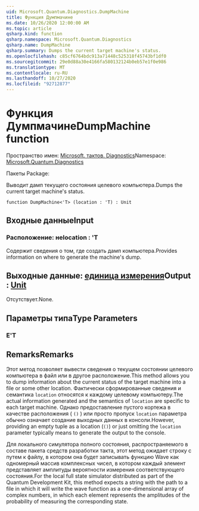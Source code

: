 ```yaml
---
uid: Microsoft.Quantum.Diagnostics.DumpMachine
title: Функция Думпмачине
ms.date: 10/26/2020 12:00:00 AM
ms.topic: article
qsharp.kind: function
qsharp.namespace: Microsoft.Quantum.Diagnostics
qsharp.name: DumpMachine
qsharp.summary: Dumps the current target machine's status.
ms.openlocfilehash: c85cf6764bdc913a71448c525318f45743bf1df0
ms.sourcegitcommit: 29e0d88a30e4166fa580132124b0eb57e1f0e986
ms.translationtype: MT
ms.contentlocale: ru-RU
ms.lasthandoff: 10/27/2020
ms.locfileid: "92712877"
---
```

# <a name="dumpmachine-function"></a><span data-ttu-id="9a6d6-102">Функция Думпмачине</span><span class="sxs-lookup"><span data-stu-id="9a6d6-102">DumpMachine function</span></span>

<span data-ttu-id="9a6d6-103">Пространство имен: [Microsoft. тактов. Diagnostics](xref:Microsoft.Quantum.Diagnostics)</span><span class="sxs-lookup"><span data-stu-id="9a6d6-103">Namespace: [Microsoft.Quantum.Diagnostics](xref:Microsoft.Quantum.Diagnostics)</span></span>

<span data-ttu-id="9a6d6-104">Пакеты [](https://nuget.org/packages/)</span><span class="sxs-lookup"><span data-stu-id="9a6d6-104">Package: [](https://nuget.org/packages/)</span></span>


<span data-ttu-id="9a6d6-105">Выводит дамп текущего состояния целевого компьютера.</span><span class="sxs-lookup"><span data-stu-id="9a6d6-105">Dumps the current target machine's status.</span></span>

```qsharp
function DumpMachine<'T> (location : 'T) : Unit
```


## <a name="input"></a><span data-ttu-id="9a6d6-106">Входные данные</span><span class="sxs-lookup"><span data-stu-id="9a6d6-106">Input</span></span>

### <a name="location--t"></a><span data-ttu-id="9a6d6-107">Расположение: не</span><span class="sxs-lookup"><span data-stu-id="9a6d6-107">location : 'T</span></span>

<span data-ttu-id="9a6d6-108">Содержит сведения о том, где создать дамп компьютера.</span><span class="sxs-lookup"><span data-stu-id="9a6d6-108">Provides information on where to generate the machine's dump.</span></span>



## <a name="output--unit"></a><span data-ttu-id="9a6d6-109">Выходные данные: [единица измерения](xref:microsoft.quantum.lang-ref.unit)</span><span class="sxs-lookup"><span data-stu-id="9a6d6-109">Output : [Unit](xref:microsoft.quantum.lang-ref.unit)</span></span>

<span data-ttu-id="9a6d6-110">Отсутствует.</span><span class="sxs-lookup"><span data-stu-id="9a6d6-110">None.</span></span>

## <a name="type-parameters"></a><span data-ttu-id="9a6d6-111">Параметры типа</span><span class="sxs-lookup"><span data-stu-id="9a6d6-111">Type Parameters</span></span>

### <a name="t"></a><span data-ttu-id="9a6d6-112">Е</span><span class="sxs-lookup"><span data-stu-id="9a6d6-112">'T</span></span>



## <a name="remarks"></a><span data-ttu-id="9a6d6-113">Remarks</span><span class="sxs-lookup"><span data-stu-id="9a6d6-113">Remarks</span></span>

<span data-ttu-id="9a6d6-114">Этот метод позволяет вывести сведения о текущем состоянии целевого компьютера в файл или в другое расположение.</span><span class="sxs-lookup"><span data-stu-id="9a6d6-114">This method allows you to dump information about the current status of the target machine into a file or some other location.</span></span>
<span data-ttu-id="9a6d6-115">Фактически сформированные сведения и семантика `location` относятся к каждому целевому компьютеру.</span><span class="sxs-lookup"><span data-stu-id="9a6d6-115">The actual information generated and the semantics of `location` are specific to each target machine.</span></span> <span data-ttu-id="9a6d6-116">Однако предоставление пустого кортежа в качестве расположения ( `()` ) или просто пропуск `location` параметра обычно означает создание выходных данных в консоли.</span><span class="sxs-lookup"><span data-stu-id="9a6d6-116">However, providing an empty tuple as a location (`()`) or just omitting the `location` parameter typically means to generate the output to the console.</span></span>

<span data-ttu-id="9a6d6-117">Для локального симулятора полного состояния, распространяемого в составе пакета средств разработки такта, этот метод ожидает строку с путем к файлу, в котором она будет записывать функцию Wave как одномерный массив комплексных чисел, в котором каждый элемент представляет амплитуды вероятности измерения соответствующего состояния.</span><span class="sxs-lookup"><span data-stu-id="9a6d6-117">For the local full state simulator distributed as part of the Quantum Development Kit, this method  expects a string with the path to a file in which it will write the wave function as a one-dimensional array of complex numbers, in which each element represents the amplitudes of the probability of measuring the corresponding state.</span></span>